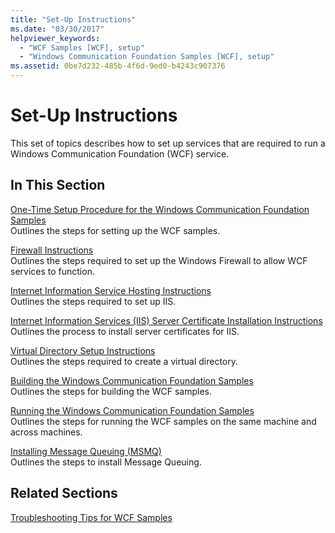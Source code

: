 ```yaml
---
title: "Set-Up Instructions"
ms.date: "03/30/2017"
helpviewer_keywords: 
  - "WCF Samples [WCF], setup"
  - "Windows Communication Foundation Samples [WCF], setup"
ms.assetid: 0be7d232-485b-4f6d-9ed0-b4243c907376
---
```

# Set-Up Instructions

This set of topics describes how to set up services that are required to run a Windows Communication Foundation (WCF) service.  
  
## In This Section  

 [One-Time Setup Procedure for the Windows Communication Foundation Samples](one-time-setup-procedure-for-the-wcf-samples.md)  
 Outlines the steps for setting up the WCF samples.  
  
 [Firewall Instructions](firewall-instructions.md)  
 Outlines the steps required to set up the Windows Firewall to allow WCF services to function.  
  
 [Internet Information Service Hosting Instructions](internet-information-service-hosting-instructions.md)  
 Outlines the steps required to set up IIS.  
  
 [Internet Information Services (IIS) Server Certificate Installation Instructions](iis-server-certificate-installation-instructions.md)  
 Outlines the process to install server certificates for IIS.  
  
 [Virtual Directory Setup Instructions](virtual-directory-setup-instructions.md)  
 Outlines the steps required to create a virtual directory.  
  
 [Building the Windows Communication Foundation Samples](building-the-samples.md)  
 Outlines the steps for building the WCF samples.  
  
 [Running the Windows Communication Foundation Samples](running-the-samples.md)  
 Outlines the steps for running the WCF samples on the same machine and across machines.  
  
 [Installing Message Queuing (MSMQ)](installing-message-queuing-msmq.md)  
 Outlines the steps to install Message Queuing.  
  
## Related Sections  

 [Troubleshooting Tips for WCF Samples](/previous-versions/dotnet/netframework-3.5/ms751511(v=vs.90))
